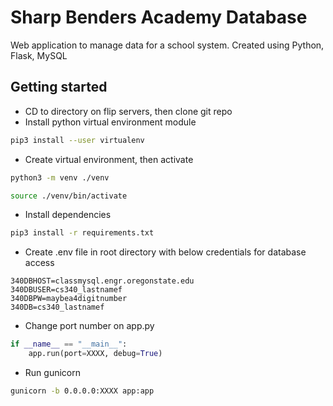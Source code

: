 # Sharp Benders Academy Database

Web application to manage data for a school system. Created using Python, Flask, MySQL




## Getting started

- CD to directory on flip servers, then clone git repo
- Install python virtual environment module
```bash
pip3 install --user virtualenv
```
- Create virtual environment, then activate
```bash
python3 -m venv ./venv
```
```bash
source ./venv/bin/activate
```
- Install dependencies
```bash
pip3 install -r requirements.txt
```
- Create .env file in root directory with below credentials for database access
```text
340DBHOST=classmysql.engr.oregonstate.edu
340DBUSER=cs340_lastnamef
340DBPW=maybea4digitnumber
340DB=cs340_lastnamef
```
- Change port number on app.py
```python
if __name__ == "__main__":
    app.run(port=XXXX, debug=True)
```
- Run gunicorn
```bash
gunicorn -b 0.0.0.0:XXXX app:app
```